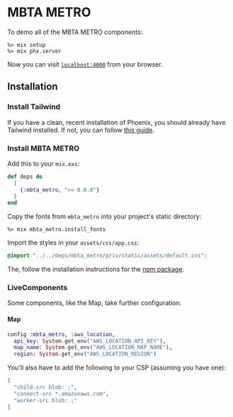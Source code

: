 # MBTA METRO

To demo all of the MBTA METRO components:

```
%> mix setup
%> mix phx.server
```

Now you can visit [`localhost:4000`](http://localhost:4000/storybook) from your browser.

## Installation

### Install Tailwind

If you have a clean, recent installation of Phoenix, you should already have Tailwind installed.
If not, you can follow [this guide](https://tailwindcss.com/docs/guides/phoenix).

### Install MBTA METRO

Add this to your `mix.exs`:

```elixir
def deps do
  [
    {:mbta_metro, ">= 0.0.0"}
  ]
end
```

Copy the fonts from `mbta_metro` into your project's static directory:

```
%> mix mbta_metro.install_fonts
```

Import the styles in your `assets/css/app.css`:

```css
@import "../../deps/mbta_metro/priv/static/assets/default.css";
```

The, follow the installation instructions for the [npm package](https://www.npmjs.com/package/mbta_metro).

### LiveComponents

Some components, like the Map, take further configuration.

#### Map

```elixir
config :mbta_metro, :aws_location,
  api_key: System.get_env("AWS_LOCATION_API_KEY"),
  map_name: System.get_env("AWS_LOCATION_MAP_NAME"),
  region: System.get_env("AWS_LOCATION_REGION")
```

You'll also have to add the following to your CSP (assuming you have one):

```elixir
[
  "child-src blob: ;",
  "connect-src *.amazonaws.com",
  "worker-src blob: ;"
]
```